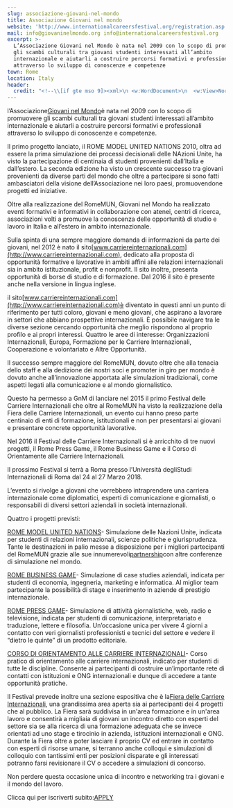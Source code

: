 ```yaml
---
slug: associazione-giovani-nel-mondo
title: Associazione Giovani nel mondo
website: 'http://www.internationalcareersfestival.org/registration.asp'
mail: info@giovaninelmondo.org info@internationalcareersfestival.org
excerpt: >-
  L’Associazione Giovani nel Mondo è nata nel 2009 con lo scopo di promuovere
  gli scambi culturali tra giovani studenti interessati all’ambito
  internazionale e aiutarli a costruire percorsi formativi e professionali
  attraverso lo sviluppo di conoscenze e competenze
town: Rome
location: Italy
header:
  credit: "<!--\\[if gte mso 9]><xml>\n <w:WordDocument>\n  <w:View>Normal</w:View>\n  <w:Zoom>0</w:Zoom>\n  <w:TrackMoves/>\n  <w:TrackFormatting/>\n  <w:HyphenationZone>14</w:HyphenationZone>\n  <w:PunctuationKerning/>\n  <w:ValidateAgainstSchemas/>\n  <w:SaveIfXMLInvalid>false</w:SaveIfXMLInvalid>\n  <w:IgnoreMixedContent>false</w:IgnoreMixedContent>\n  <w:AlwaysShowPlaceholderText>false</w:AlwaysShowPlaceholderText>\n  <w:DoNotPromoteQF/>\n  <w:LidThemeOther>IT</w:LidThemeOther>\n  <w:LidThemeAsian>X-NONE</w:LidThemeAsian>\n  <w:LidThemeComplexScript>X-NONE</w:LidThemeComplexScript>\n  <w:Compatibility>\n   <w:BreakWrappedTables/>\n   <w:SnapToGridInCell/>\n   <w:WrapTextWithPunct/>\n   <w:UseAsianBreakRules/>\n   <w:DontGrowAutofit/>\n   <w:SplitPgBreakAndParaMark/>\n   <w:DontVertAlignCellWithSp/>\n   <w:DontBreakConstrainedForcedTables/>\n   <w:DontVertAlignInTxbx/>\n   <w:Word11KerningPairs/>\n   <w:CachedColBalance/>\n  </w:Compatibility>\n  <w:DoNotOptimizeForBrowser/>\n  <m:mathPr>\n   <m:mathFont m:val=\"Cambria Math\"/>\n   <m:brkBin m:val=\"before\"/>\n   <m:brkBinSub m:val=\"&#45;-\"/>\n   <m:smallFrac m:val=\"off\"/>\n   <m:dispDef/>\n   <m:lMargin m:val=\"0\"/>\n   <m:rMargin m:val=\"0\"/>\n   <m:defJc m:val=\"centerGroup\"/>\n   <m:wrapIndent m:val=\"1440\"/>\n   <m:intLim m:val=\"subSup\"/>\n   <m:naryLim m:val=\"undOvr\"/>\n  </m:mathPr></w:WordDocument>\n</xml><!\\[endif]-->\n\n<!--\\[if gte mso 9]><xml>\n <w:LatentStyles DefLockedState=\"false\" DefUnhideWhenUsed=\"true\"\n  DefSemiHidden=\"true\" DefQFormat=\"false\" DefPriority=\"99\"\n  LatentStyleCount=\"267\">\n  <w:LsdException Locked=\"false\" Priority=\"0\" SemiHidden=\"false\"\n   UnhideWhenUsed=\"false\" QFormat=\"true\" Name=\"Normal\"/>\n  <w:LsdException Locked=\"false\" Priority=\"9\" SemiHidden=\"false\"\n   UnhideWhenUsed=\"false\" QFormat=\"true\" Name=\"heading 1\"/>\n  <w:LsdException Locked=\"false\" Priority=\"9\" QFormat=\"true\" Name=\"heading 2\"/>\n  <w:LsdException Locked=\"false\" Priority=\"9\" QFormat=\"true\" Name=\"heading 3\"/>\n  <w:LsdException Locked=\"false\" Priority=\"9\" QFormat=\"true\" Name=\"heading 4\"/>\n  <w:LsdException Locked=\"false\" Priority=\"9\" QFormat=\"true\" Name=\"heading 5\"/>\n  <w:LsdException Locked=\"false\" Priority=\"9\" QFormat=\"true\" Name=\"heading 6\"/>\n  <w:LsdException Locked=\"false\" Priority=\"9\" QFormat=\"true\" Name=\"heading 7\"/>\n  <w:LsdException Locked=\"false\" Priority=\"9\" QFormat=\"true\" Name=\"heading 8\"/>\n  <w:LsdException Locked=\"false\" Priority=\"9\" QFormat=\"true\" Name=\"heading 9\"/>\n  <w:LsdException Locked=\"false\" Priority=\"39\" Name=\"toc 1\"/>\n  <w:LsdException Locked=\"false\" Priority=\"39\" Name=\"toc 2\"/>\n  <w:LsdException Locked=\"false\" Priority=\"39\" Name=\"toc 3\"/>\n  <w:LsdException Locked=\"false\" Priority=\"39\" Name=\"toc 4\"/>\n  <w:LsdException Locked=\"false\" Priority=\"39\" Name=\"toc 5\"/>\n  <w:LsdException Locked=\"false\" Priority=\"39\" Name=\"toc 6\"/>\n  <w:LsdException Locked=\"false\" Priority=\"39\" Name=\"toc 7\"/>\n  <w:LsdException Locked=\"false\" Priority=\"39\" Name=\"toc 8\"/>\n  <w:LsdException Locked=\"false\" Priority=\"39\" Name=\"toc 9\"/>\n  <w:LsdException Locked=\"false\" Priority=\"35\" QFormat=\"true\" Name=\"caption\"/>\n  <w:LsdException Locked=\"false\" Priority=\"10\" SemiHidden=\"false\"\n   UnhideWhenUsed=\"false\" QFormat=\"true\" Name=\"Title\"/>\n  <w:LsdException Locked=\"false\" Priority=\"1\" Name=\"Default Paragraph Font\"/>\n  <w:LsdException Locked=\"false\" Priority=\"11\" SemiHidden=\"false\"\n   UnhideWhenUsed=\"false\" QFormat=\"true\" Name=\"Subtitle\"/>\n  <w:LsdException Locked=\"false\" Priority=\"22\" SemiHidden=\"false\"\n   UnhideWhenUsed=\"false\" QFormat=\"true\" Name=\"Strong\"/>\n  <w:LsdException Locked=\"false\" Priority=\"20\" SemiHidden=\"false\"\n   UnhideWhenUsed=\"false\" QFormat=\"true\" Name=\"Emphasis\"/>\n  <w:LsdException Locked=\"false\" Priority=\"59\" SemiHidden=\"false\"\n   UnhideWhenUsed=\"false\" Name=\"Table Grid\"/>\n  <w:LsdException Locked=\"false\" UnhideWhenUsed=\"false\" Name=\"Placeholder Text\"/>\n  <w:LsdException Locked=\"false\" Priority=\"1\" SemiHidden=\"false\"\n   UnhideWhenUsed=\"false\" QFormat=\"true\" Name=\"No Spacing\"/>\n  <w:LsdException Locked=\"false\" Priority=\"60\" SemiHidden=\"false\"\n   UnhideWhenUsed=\"false\" Name=\"Light Shading\"/>\n  <w:LsdException Locked=\"false\" Priority=\"61\" SemiHidden=\"false\"\n   UnhideWhenUsed=\"false\" Name=\"Light List\"/>\n  <w:LsdException Locked=\"false\" Priority=\"62\" SemiHidden=\"false\"\n   UnhideWhenUsed=\"false\" Name=\"Light Grid\"/>\n  <w:LsdException Locked=\"false\" Priority=\"63\" SemiHidden=\"false\"\n   UnhideWhenUsed=\"false\" Name=\"Medium Shading 1\"/>\n  <w:LsdException Locked=\"false\" Priority=\"64\" SemiHidden=\"false\"\n   UnhideWhenUsed=\"false\" Name=\"Medium Shading 2\"/>\n  <w:LsdException Locked=\"false\" Priority=\"65\" SemiHidden=\"false\"\n   UnhideWhenUsed=\"false\" Name=\"Medium List 1\"/>\n  <w:LsdException Locked=\"false\" Priority=\"66\" SemiHidden=\"false\"\n   UnhideWhenUsed=\"false\" Name=\"Medium List 2\"/>\n  <w:LsdException Locked=\"false\" Priority=\"67\" SemiHidden=\"false\"\n   UnhideWhenUsed=\"false\" Name=\"Medium Grid 1\"/>\n  <w:LsdException Locked=\"false\" Priority=\"68\" SemiHidden=\"false\"\n   UnhideWhenUsed=\"false\" Name=\"Medium Grid 2\"/>\n  <w:LsdException Locked=\"false\" Priority=\"69\" SemiHidden=\"false\"\n   UnhideWhenUsed=\"false\" Name=\"Medium Grid 3\"/>\n  <w:LsdException Locked=\"false\" Priority=\"70\" SemiHidden=\"false\"\n   UnhideWhenUsed=\"false\" Name=\"Dark List\"/>\n  <w:LsdException Locked=\"false\" Priority=\"71\" SemiHidden=\"false\"\n   UnhideWhenUsed=\"false\" Name=\"Colorful Shading\"/>\n  <w:LsdException Locked=\"false\" Priority=\"72\" SemiHidden=\"false\"\n   UnhideWhenUsed=\"false\" Name=\"Colorful List\"/>\n  <w:LsdException Locked=\"false\" Priority=\"73\" SemiHidden=\"false\"\n   UnhideWhenUsed=\"false\" Name=\"Colorful Grid\"/>\n  <w:LsdException Locked=\"false\" Priority=\"60\" SemiHidden=\"false\"\n   UnhideWhenUsed=\"false\" Name=\"Light Shading Accent 1\"/>\n  <w:LsdException Locked=\"false\" Priority=\"61\" SemiHidden=\"false\"\n   UnhideWhenUsed=\"false\" Name=\"Light List Accent 1\"/>\n  <w:LsdException Locked=\"false\" Priority=\"62\" SemiHidden=\"false\"\n   UnhideWhenUsed=\"false\" Name=\"Light Grid Accent 1\"/>\n  <w:LsdException Locked=\"false\" Priority=\"63\" SemiHidden=\"false\"\n   UnhideWhenUsed=\"false\" Name=\"Medium Shading 1 Accent 1\"/>\n  <w:LsdException Locked=\"false\" Priority=\"64\" SemiHidden=\"false\"\n   UnhideWhenUsed=\"false\" Name=\"Medium Shading 2 Accent 1\"/>\n  <w:LsdException Locked=\"false\" Priority=\"65\" SemiHidden=\"false\"\n   UnhideWhenUsed=\"false\" Name=\"Medium List 1 Accent 1\"/>\n  <w:LsdException Locked=\"false\" UnhideWhenUsed=\"false\" Name=\"Revision\"/>\n  <w:LsdException Locked=\"false\" Priority=\"34\" SemiHidden=\"false\"\n   UnhideWhenUsed=\"false\" QFormat=\"true\" Name=\"List Paragraph\"/>\n  <w:LsdException Locked=\"false\" Priority=\"29\" SemiHidden=\"false\"\n   UnhideWhenUsed=\"false\" QFormat=\"true\" Name=\"Quote\"/>\n  <w:LsdException Locked=\"false\" Priority=\"30\" SemiHidden=\"false\"\n   UnhideWhenUsed=\"false\" QFormat=\"true\" Name=\"Intense Quote\"/>\n  <w:LsdException Locked=\"false\" Priority=\"66\" SemiHidden=\"false\"\n   UnhideWhenUsed=\"false\" Name=\"Medium List 2 Accent 1\"/>\n  <w:LsdException Locked=\"false\" Priority=\"67\" SemiHidden=\"false\"\n   UnhideWhenUsed=\"false\" Name=\"Medium Grid 1 Accent 1\"/>\n  <w:LsdException Locked=\"false\" Priority=\"68\" SemiHidden=\"false\"\n   UnhideWhenUsed=\"false\" Name=\"Medium Grid 2 Accent 1\"/>\n  <w:LsdException Locked=\"false\" Priority=\"69\" SemiHidden=\"false\"\n   UnhideWhenUsed=\"false\" Name=\"Medium Grid 3 Accent 1\"/>\n  <w:LsdException Locked=\"false\" Priority=\"70\" SemiHidden=\"false\"\n   UnhideWhenUsed=\"false\" Name=\"Dark List Accent 1\"/>\n  <w:LsdException Locked=\"false\" Priority=\"71\" SemiHidden=\"false\"\n   UnhideWhenUsed=\"false\" Name=\"Colorful Shading Accent 1\"/>\n  <w:LsdException Locked=\"false\" Priority=\"72\" SemiHidden=\"false\"\n   UnhideWhenUsed=\"false\" Name=\"Colorful List Accent 1\"/>\n  <w:LsdException Locked=\"false\" Priority=\"73\" SemiHidden=\"false\"\n   UnhideWhenUsed=\"false\" Name=\"Colorful Grid Accent 1\"/>\n  <w:LsdException Locked=\"false\" Priority=\"60\" SemiHidden=\"false\"\n   UnhideWhenUsed=\"false\" Name=\"Light Shading Accent 2\"/>\n  <w:LsdException Locked=\"false\" Priority=\"61\" SemiHidden=\"false\"\n   UnhideWhenUsed=\"false\" Name=\"Light List Accent 2\"/>\n  <w:LsdException Locked=\"false\" Priority=\"62\" SemiHidden=\"false\"\n   UnhideWhenUsed=\"false\" Name=\"Light Grid Accent 2\"/>\n  <w:LsdException Locked=\"false\" Priority=\"63\" SemiHidden=\"false\"\n   UnhideWhenUsed=\"false\" Name=\"Medium Shading 1 Accent 2\"/>\n  <w:LsdException Locked=\"false\" Priority=\"64\" SemiHidden=\"false\"\n   UnhideWhenUsed=\"false\" Name=\"Medium Shading 2 Accent 2\"/>\n  <w:LsdException Locked=\"false\" Priority=\"65\" SemiHidden=\"false\"\n   UnhideWhenUsed=\"false\" Name=\"Medium List 1 Accent 2\"/>\n  <w:LsdException Locked=\"false\" Priority=\"66\" SemiHidden=\"false\"\n   UnhideWhenUsed=\"false\" Name=\"Medium List 2 Accent 2\"/>\n  <w:LsdException Locked=\"false\" Priority=\"67\" SemiHidden=\"false\"\n   UnhideWhenUsed=\"false\" Name=\"Medium Grid 1 Accent 2\"/>\n  <w:LsdException Locked=\"false\" Priority=\"68\" SemiHidden=\"false\"\n   UnhideWhenUsed=\"false\" Name=\"Medium Grid 2 Accent 2\"/>\n  <w:LsdException Locked=\"false\" Priority=\"69\" SemiHidden=\"false\"\n   UnhideWhenUsed=\"false\" Name=\"Medium Grid 3 Accent 2\"/>\n  <w:LsdException Locked=\"false\" Priority=\"70\" SemiHidden=\"false\"\n   UnhideWhenUsed=\"false\" Name=\"Dark List Accent 2\"/>\n  <w:LsdException Locked=\"false\" Priority=\"71\" SemiHidden=\"false\"\n   UnhideWhenUsed=\"false\" Name=\"Colorful Shading Accent 2\"/>\n  <w:LsdException Locked=\"false\" Priority=\"72\" SemiHidden=\"false\"\n   UnhideWhenUsed=\"false\" Name=\"Colorful List Accent 2\"/>\n  <w:LsdException Locked=\"false\" Priority=\"73\" SemiHidden=\"false\"\n   UnhideWhenUsed=\"false\" Name=\"Colorful Grid Accent 2\"/>\n  <w:LsdException Locked=\"false\" Priority=\"60\" SemiHidden=\"false\"\n   UnhideWhenUsed=\"false\" Name=\"Light Shading Accent 3\"/>\n  <w:LsdException Locked=\"false\" Priority=\"61\" SemiHidden=\"false\"\n   UnhideWhenUsed=\"false\" Name=\"Light List Accent 3\"/>\n  <w:LsdException Locked=\"false\" Priority=\"62\" SemiHidden=\"false\"\n   UnhideWhenUsed=\"false\" Name=\"Light Grid Accent 3\"/>\n  <w:LsdException Locked=\"false\" Priority=\"63\" SemiHidden=\"false\"\n   UnhideWhenUsed=\"false\" Name=\"Medium Shading 1 Accent 3\"/>\n  <w:LsdException Locked=\"false\" Priority=\"64\" SemiHidden=\"false\"\n   UnhideWhenUsed=\"false\" Name=\"Medium Shading 2 Accent 3\"/>\n  <w:LsdException Locked=\"false\" Priority=\"65\" SemiHidden=\"false\"\n   UnhideWhenUsed=\"false\" Name=\"Medium List 1 Accent 3\"/>\n  <w:LsdException Locked=\"false\" Priority=\"66\" SemiHidden=\"false\"\n   UnhideWhenUsed=\"false\" Name=\"Medium List 2 Accent 3\"/>\n  <w:LsdException Locked=\"false\" Priority=\"67\" SemiHidden=\"false\"\n   UnhideWhenUsed=\"false\" Name=\"Medium Grid 1 Accent 3\"/>\n  <w:LsdException Locked=\"false\" Priority=\"68\" SemiHidden=\"false\"\n   UnhideWhenUsed=\"false\" Name=\"Medium Grid 2 Accent 3\"/>\n  <w:LsdException Locked=\"false\" Priority=\"69\" SemiHidden=\"false\"\n   UnhideWhenUsed=\"false\" Name=\"Medium Grid 3 Accent 3\"/>\n  <w:LsdException Locked=\"false\" Priority=\"70\" SemiHidden=\"false\"\n   UnhideWhenUsed=\"false\" Name=\"Dark List Accent 3\"/>\n  <w:LsdException Locked=\"false\" Priority=\"71\" SemiHidden=\"false\"\n   UnhideWhenUsed=\"false\" Name=\"Colorful Shading Accent 3\"/>\n  <w:LsdException Locked=\"false\" Priority=\"72\" SemiHidden=\"false\"\n   UnhideWhenUsed=\"false\" Name=\"Colorful List Accent 3\"/>\n  <w:LsdException Locked=\"false\" Priority=\"73\" SemiHidden=\"false\"\n   UnhideWhenUsed=\"false\" Name=\"Colorful Grid Accent 3\"/>\n  <w:LsdException Locked=\"false\" Priority=\"60\" SemiHidden=\"false\"\n   UnhideWhenUsed=\"false\" Name=\"Light Shading Accent 4\"/>\n  <w:LsdException Locked=\"false\" Priority=\"61\" SemiHidden=\"false\"\n   UnhideWhenUsed=\"false\" Name=\"Light List Accent 4\"/>\n  <w:LsdException Locked=\"false\" Priority=\"62\" SemiHidden=\"false\"\n   UnhideWhenUsed=\"false\" Name=\"Light Grid Accent 4\"/>\n  <w:LsdException Locked=\"false\" Priority=\"63\" SemiHidden=\"false\"\n   UnhideWhenUsed=\"false\" Name=\"Medium Shading 1 Accent 4\"/>\n  <w:LsdException Locked=\"false\" Priority=\"64\" SemiHidden=\"false\"\n   UnhideWhenUsed=\"false\" Name=\"Medium Shading 2 Accent 4\"/>\n  <w:LsdException Locked=\"false\" Priority=\"65\" SemiHidden=\"false\"\n   UnhideWhenUsed=\"false\" Name=\"Medium List 1 Accent 4\"/>\n  <w:LsdException Locked=\"false\" Priority=\"66\" SemiHidden=\"false\"\n   UnhideWhenUsed=\"false\" Name=\"Medium List 2 Accent 4\"/>\n  <w:LsdException Locked=\"false\" Priority=\"67\" SemiHidden=\"false\"\n   UnhideWhenUsed=\"false\" Name=\"Medium Grid 1 Accent 4\"/>\n  <w:LsdException Locked=\"false\" Priority=\"68\" SemiHidden=\"false\"\n   UnhideWhenUsed=\"false\" Name=\"Medium Grid 2 Accent 4\"/>\n  <w:LsdException Locked=\"false\" Priority=\"69\" SemiHidden=\"false\"\n   UnhideWhenUsed=\"false\" Name=\"Medium Grid 3 Accent 4\"/>\n  <w:LsdException Locked=\"false\" Priority=\"70\" SemiHidden=\"false\"\n   UnhideWhenUsed=\"false\" Name=\"Dark List Accent 4\"/>\n  <w:LsdException Locked=\"false\" Priority=\"71\" SemiHidden=\"false\"\n   UnhideWhenUsed=\"false\" Name=\"Colorful Shading Accent 4\"/>\n  <w:LsdException Locked=\"false\" Priority=\"72\" SemiHidden=\"false\"\n   UnhideWhenUsed=\"false\" Name=\"Colorful List Accent 4\"/>\n  <w:LsdException Locked=\"false\" Priority=\"73\" SemiHidden=\"false\"\n   UnhideWhenUsed=\"false\" Name=\"Colorful Grid Accent 4\"/>\n  <w:LsdException Locked=\"false\" Priority=\"60\" SemiHidden=\"false\"\n   UnhideWhenUsed=\"false\" Name=\"Light Shading Accent 5\"/>\n  <w:LsdException Locked=\"false\" Priority=\"61\" SemiHidden=\"false\"\n   UnhideWhenUsed=\"false\" Name=\"Light List Accent 5\"/>\n  <w:LsdException Locked=\"false\" Priority=\"62\" SemiHidden=\"false\"\n   UnhideWhenUsed=\"false\" Name=\"Light Grid Accent 5\"/>\n  <w:LsdException Locked=\"false\" Priority=\"63\" SemiHidden=\"false\"\n   UnhideWhenUsed=\"false\" Name=\"Medium Shading 1 Accent 5\"/>\n  <w:LsdException Locked=\"false\" Priority=\"64\" SemiHidden=\"false\"\n   UnhideWhenUsed=\"false\" Name=\"Medium Shading 2 Accent 5\"/>\n  <w:LsdException Locked=\"false\" Priority=\"65\" SemiHidden=\"false\"\n   UnhideWhenUsed=\"false\" Name=\"Medium List 1 Accent 5\"/>\n  <w:LsdException Locked=\"false\" Priority=\"66\" SemiHidden=\"false\"\n   UnhideWhenUsed=\"false\" Name=\"Medium List 2 Accent 5\"/>\n  <w:LsdException Locked=\"false\" Priority=\"67\" SemiHidden=\"false\"\n   UnhideWhenUsed=\"false\" Name=\"Medium Grid 1 Accent 5\"/>\n  <w:LsdException Locked=\"false\" Priority=\"68\" SemiHidden=\"false\"\n   UnhideWhenUsed=\"false\" Name=\"Medium Grid 2 Accent 5\"/>\n  <w:LsdException Locked=\"false\" Priority=\"69\" SemiHidden=\"false\"\n   UnhideWhenUsed=\"false\" Name=\"Medium Grid 3 Accent 5\"/>\n  <w:LsdException Locked=\"false\" Priority=\"70\" SemiHidden=\"false\"\n   UnhideWhenUsed=\"false\" Name=\"Dark List Accent 5\"/>\n  <w:LsdException Locked=\"false\" Priority=\"71\" SemiHidden=\"false\"\n   UnhideWhenUsed=\"false\" Name=\"Colorful Shading Accent 5\"/>\n  <w:LsdException Locked=\"false\" Priority=\"72\" SemiHidden=\"false\"\n   UnhideWhenUsed=\"false\" Name=\"Colorful List Accent 5\"/>\n  <w:LsdException Locked=\"false\" Priority=\"73\" SemiHidden=\"false\"\n   UnhideWhenUsed=\"false\" Name=\"Colorful Grid Accent 5\"/>\n  <w:LsdException Locked=\"false\" Priority=\"60\" SemiHidden=\"false\"\n   UnhideWhenUsed=\"false\" Name=\"Light Shading Accent 6\"/>\n  <w:LsdException Locked=\"false\" Priority=\"61\" SemiHidden=\"false\"\n   UnhideWhenUsed=\"false\" Name=\"Light List Accent 6\"/>\n  <w:LsdException Locked=\"false\" Priority=\"62\" SemiHidden=\"false\"\n   UnhideWhenUsed=\"false\" Name=\"Light Grid Accent 6\"/>\n  <w:LsdException Locked=\"false\" Priority=\"63\" SemiHidden=\"false\"\n   UnhideWhenUsed=\"false\" Name=\"Medium Shading 1 Accent 6\"/>\n  <w:LsdException Locked=\"false\" Priority=\"64\" SemiHidden=\"false\"\n   UnhideWhenUsed=\"false\" Name=\"Medium Shading 2 Accent 6\"/>\n  <w:LsdException Locked=\"false\" Priority=\"65\" SemiHidden=\"false\"\n   UnhideWhenUsed=\"false\" Name=\"Medium List 1 Accent 6\"/>\n  <w:LsdException Locked=\"false\" Priority=\"66\" SemiHidden=\"false\"\n   UnhideWhenUsed=\"false\" Name=\"Medium List 2 Accent 6\"/>\n  <w:LsdException Locked=\"false\" Priority=\"67\" SemiHidden=\"false\"\n   UnhideWhenUsed=\"false\" Name=\"Medium Grid 1 Accent 6\"/>\n  <w:LsdException Locked=\"false\" Priority=\"68\" SemiHidden=\"false\"\n   UnhideWhenUsed=\"false\" Name=\"Medium Grid 2 Accent 6\"/>\n  <w:LsdException Locked=\"false\" Priority=\"69\" SemiHidden=\"false\"\n   UnhideWhenUsed=\"false\" Name=\"Medium Grid 3 Accent 6\"/>\n  <w:LsdException Locked=\"false\" Priority=\"70\" SemiHidden=\"false\"\n   UnhideWhenUsed=\"false\" Name=\"Dark List Accent 6\"/>\n  <w:LsdException Locked=\"false\" Priority=\"71\" SemiHidden=\"false\"\n   UnhideWhenUsed=\"false\" Name=\"Colorful Shading Accent 6\"/>\n  <w:LsdException Locked=\"false\" Priority=\"72\" SemiHidden=\"false\"\n   UnhideWhenUsed=\"false\" Name=\"Colorful List Accent 6\"/>\n  <w:LsdException Locked=\"false\" Priority=\"73\" SemiHidden=\"false\"\n   UnhideWhenUsed=\"false\" Name=\"Colorful Grid Accent 6\"/>\n  <w:LsdException Locked=\"false\" Priority=\"19\" SemiHidden=\"false\"\n   UnhideWhenUsed=\"false\" QFormat=\"true\" Name=\"Subtle Emphasis\"/>\n  <w:LsdException Locked=\"false\" Priority=\"21\" SemiHidden=\"false\"\n   UnhideWhenUsed=\"false\" QFormat=\"true\" Name=\"Intense Emphasis\"/>\n  <w:LsdException Locked=\"false\" Priority=\"31\" SemiHidden=\"false\"\n   UnhideWhenUsed=\"false\" QFormat=\"true\" Name=\"Subtle Reference\"/>\n  <w:LsdException Locked=\"false\" Priority=\"32\" SemiHidden=\"false\"\n   UnhideWhenUsed=\"false\" QFormat=\"true\" Name=\"Intense Reference\"/>\n  <w:LsdException Locked=\"false\" Priority=\"33\" SemiHidden=\"false\"\n   UnhideWhenUsed=\"false\" QFormat=\"true\" Name=\"Book Title\"/>\n  <w:LsdException Locked=\"false\" Priority=\"37\" Name=\"Bibliography\"/>\n  <w:LsdException Locked=\"false\" Priority=\"39\" QFormat=\"true\" Name=\"TOC Heading\"/>\n </w:LatentStyles>\n</xml><!\\[endif]-->\n\n<!--\\[if gte mso 10]>\n<style>\n /* Style Definitions */\n table.MsoNormalTable\n\t{mso-style-name:\"Tabella normale\";\n\tmso-tstyle-rowband-size:0;\n\tmso-tstyle-colband-size:0;\n\tmso-style-noshow:yes;\n\tmso-style-priority:99;\n\tmso-style-qformat:yes;\n\tmso-style-parent:\"\";\n\tmso-padding-alt:0cm 5.4pt 0cm 5.4pt;\n\tmso-para-margin:0cm;\n\tmso-para-margin-bottom:.0001pt;\n\tline-height:115%;\n\tmso-pagination:widow-orphan;\n\tfont-size:11.0pt;\n\tfont-family:\"Calibri\",\"sans-serif\";\n\tmso-ascii-font-family:Calibri;\n\tmso-ascii-theme-font:minor-latin;\n\tmso-fareast-font-family:\"Times New Roman\";\n\tmso-fareast-theme-font:minor-fareast;\n\tmso-hansi-font-family:Calibri;\n\tmso-hansi-theme-font:minor-latin;\n\tmso-bidi-font-family:\"Times New Roman\";\n\tmso-bidi-theme-font:minor-bidi;}\n</style>\n<!\\[endif]-->\n\n<!--StartFragment-->\n\nl’Associazione[Giovani nel Mondo](http://www.giovaninelmondo.org/it/)è nata nel 2009 con lo scopo di promuovere gli scambi culturali tra giovani studenti interessati all’ambito internazionale e aiutarli a costruire percorsi formativi e professionali attraverso lo sviluppo di conoscenze e competenze.\n\nIl primo progetto lanciato, il ROME MODEL UNITED NATIONS 2010, oltra ad essere la prima simulazione dei processi decisionali delle NAzioni Unite, ha visto la partecipazione di centinaia di studenti provenienti dall’Italia e dall’estero. La seconda edizione ha visto un crescente successo tra giovani provenienti da diverse parti del mondo che oltre a partecipare si sono fatti ambasciatori della visione dell’Associazione nei loro paesi, promuovendone progetti ed iniziative.\n\nOltre alla realizzazione del RomeMUN, Giovani nel Mondo ha realizzato eventi formativi e informativi in collaborazione con atenei, centri di ricerca, associazioni volti a promuove la conoscenza delle opportunità di studio e lavoro in Italia e all’estero in ambito internazionale.\n\nSulla spinta di una sempre maggiore domanda di informazioni da parte dei giovani, nel 2012 è nato il sito[www.carriereinternazionali.com](http://www.carriereinternazionali.com), dedicato alla proposta di opportunità formative e lavorative in ambiti affini alle relazioni internazionali sia in ambito istituzionale, profit e nonprofit. Il sito inoltre, presenta opportunità di borse di studio e di formazione. Dal 2016 il sito è presente anche nella versione in lingua inglese.\n\nil sito[www.carriereinternazionali.com](http://www.carriereinternazionali.com)è diventato in questi anni un punto di riferimento per tutti coloro, giovani e meno giovani, che aspirano a lavorare in settori che abbiano prospettive internazionali. È possibile navigare tra le diverse sezione cercando opportunità che meglio rispondono al proprio profilo e ai propri interessi. Quattro le aree di interesse: Organizzazioni Internazionali, Europa, Formazione per le Carriere Internazionali, Cooperazione e volontariato e Altre Opportunità.\n\n\n\nIl successo sempre maggiore del RomeMUN, dovuto oltre che alla tenacia dello staff e alla dedizione dei nostri soci e promoter in giro per mondo è dovuto anche all’innovazione apportata alle simulazioni tradizionali, come aspetti legati alla comunicazione e al mondo giornalistico.\n\nQuesto ha permesso a GnM di lanciare nel 2015 il primo Festival delle Carriere Internazionali che oltre al RomeMUN ha visto la realizzazione della Fiera delle Carriere Internazionali, un evento cui hanno preso parte centinaio di enti di formazione, istituzionali e non per presentarsi ai giovani e presentare concrete opportunità lavorative.\n\nNel 2016 il Festival delle Carriere Internazionali si è arricchito di tre nuovi progetti, il Rome Press Game, il Rome Business Game e il Corso di Orientamente alle Carriere Internazionali.\n\nIl prossimo Festival si terrà a Roma presso l’Università degliStudi Internazionali di Roma dal 24 al 27 Marzo 2018.\n\nL’evento si rivolge a giovani che vorrebbero intraprendere una carriera internazionale come diplomatici, esperti di comunicazione e giornalisti, o responsabili di diversi settori aziendali in società internazionali.\n\nQuattro i progetti previsti:\n\n[ROME MODEL UNITED NATIONS](http://www.internationalcareersfestival.org/static/6/romemun/presentation)- Simulazione delle Nazioni Unite, indicata per studenti di relazioni internazionali, scienze politiche e giurisprudenza. Tante le destinazioni in palio messe a disposizione per i migliori partecipanti del RomeMUN grazie alle sue innumerevoli[partnership](http://www.internationalcareersfestival.org/partner/1/about-us/partners/59)con altre conferenze di simulazione nel mondo.\n\n\n\n[ROME BUSINESS GAME](http://www.internationalcareersfestival.org/static/5/rome-business-game/presentation)- Simulazione di case studies aziendali, indicata per studenti di economia, ingegneria, marketing e informatica. Al miglior team partecipante la possibilità di stage e inserimento in aziende di prestigio internazionale.\n\n\n\n[ROME PRESS GAME](http://www.internationalcareersfestival.org/static/4/rome-press-game/presentation)- Simulazione di attività giornalistiche, web, radio e televisione, indicata per studenti di comunicazione, interpretariato e traduzione, lettere e filosofia. Un’occasione unica per vivere 4 giorni a contatto con veri giornalisti professionisti e tecnici del settore e vedere il “dietro le quinte” di un prodotto editoriale.\n\n\n\n[CORSO DI ORIENTAMENTO ALLE CARRIERE INTERNAZIONALI](http://www.internationalcareersfestival.org/static/7/corso-di-orientamento/presentation)- Corso pratico di orientamento alle carriere internazionali, indicato per studenti di tutte le discipline. Consente ai partecipanti di costruire un’importante rete di contatti con istituzioni e ONG internazionali e dunque di accedere a tante opportunità pratiche.\n\n\n\n\n\nIl Festival prevede inoltre una sezione espositiva che è la[Fiera delle Carriere Internazionali](http://www.internationalcareersfestival.org/static/8/fiera/presentation), una grandissima area aperta sia ai partecipanti dei 4 progetti che al pubblico. La Fiera sarà suddivisa in un'area formazione e in un'area lavoro e consentirà a migliaia di giovani un incontro diretto con esperti del settore sia se alla ricerca di una formazione adeguata che se invece orientati ad uno stage e tirocinio in azienda, istituzioni internazionali e ONG. Durante la Fiera oltre a poter lasciare il proprio CV ed entrare in contatto con esperti di risorse umane, si terranno anche colloqui e simulazioni di colloquio con tantissimi enti per posizioni disparate e gli interessati potranno farsi revisionare il CV o accedere a simulazioni di concorso.\n\nNon perdere questa occasione unica di incontro e networking tra i giovani e il mondo del lavoro.\n\nClicca qui per iscriverti subito:[APPLY](http://www.internationalcareersfestival.org/registration.asp)\n\n<!--EndFragment-->\n\nn0 \\lsdunhideu��V�*�<"
---
```

<!--\[if gte mso 9]><xml>
 <w:WordDocument>
  <w:View>Normal</w:View>
  <w:Zoom>0</w:Zoom>
  <w:TrackMoves/>
  <w:TrackFormatting/>
  <w:HyphenationZone>14</w:HyphenationZone>
  <w:PunctuationKerning/>
  <w:ValidateAgainstSchemas/>
  <w:SaveIfXMLInvalid>false</w:SaveIfXMLInvalid>
  <w:IgnoreMixedContent>false</w:IgnoreMixedContent>
  <w:AlwaysShowPlaceholderText>false</w:AlwaysShowPlaceholderText>
  <w:DoNotPromoteQF/>
  <w:LidThemeOther>IT</w:LidThemeOther>
  <w:LidThemeAsian>X-NONE</w:LidThemeAsian>
  <w:LidThemeComplexScript>X-NONE</w:LidThemeComplexScript>
  <w:Compatibility>
   <w:BreakWrappedTables/>
   <w:SnapToGridInCell/>
   <w:WrapTextWithPunct/>
   <w:UseAsianBreakRules/>
   <w:DontGrowAutofit/>
   <w:SplitPgBreakAndParaMark/>
   <w:DontVertAlignCellWithSp/>
   <w:DontBreakConstrainedForcedTables/>
   <w:DontVertAlignInTxbx/>
   <w:Word11KerningPairs/>
   <w:CachedColBalance/>
  </w:Compatibility>
  <w:DoNotOptimizeForBrowser/>
  <m:mathPr>
   <m:mathFont m:val="Cambria Math"/>
   <m:brkBin m:val="before"/>
   <m:brkBinSub m:val="&#45;-"/>
   <m:smallFrac m:val="off"/>
   <m:dispDef/>
   <m:lMargin m:val="0"/>
   <m:rMargin m:val="0"/>
   <m:defJc m:val="centerGroup"/>
   <m:wrapIndent m:val="1440"/>
   <m:intLim m:val="subSup"/>
   <m:naryLim m:val="undOvr"/>
  </m:mathPr></w:WordDocument>
</xml><!\[endif]-->

<!--\[if gte mso 9]><xml>
 <w:LatentStyles DefLockedState="false" DefUnhideWhenUsed="true"
  DefSemiHidden="true" DefQFormat="false" DefPriority="99"
  LatentStyleCount="267">
  <w:LsdException Locked="false" Priority="0" SemiHidden="false"
   UnhideWhenUsed="false" QFormat="true" Name="Normal"/>
  <w:LsdException Locked="false" Priority="9" SemiHidden="false"
   UnhideWhenUsed="false" QFormat="true" Name="heading 1"/>
  <w:LsdException Locked="false" Priority="9" QFormat="true" Name="heading 2"/>
  <w:LsdException Locked="false" Priority="9" QFormat="true" Name="heading 3"/>
  <w:LsdException Locked="false" Priority="9" QFormat="true" Name="heading 4"/>
  <w:LsdException Locked="false" Priority="9" QFormat="true" Name="heading 5"/>
  <w:LsdException Locked="false" Priority="9" QFormat="true" Name="heading 6"/>
  <w:LsdException Locked="false" Priority="9" QFormat="true" Name="heading 7"/>
  <w:LsdException Locked="false" Priority="9" QFormat="true" Name="heading 8"/>
  <w:LsdException Locked="false" Priority="9" QFormat="true" Name="heading 9"/>
  <w:LsdException Locked="false" Priority="39" Name="toc 1"/>
  <w:LsdException Locked="false" Priority="39" Name="toc 2"/>
  <w:LsdException Locked="false" Priority="39" Name="toc 3"/>
  <w:LsdException Locked="false" Priority="39" Name="toc 4"/>
  <w:LsdException Locked="false" Priority="39" Name="toc 5"/>
  <w:LsdException Locked="false" Priority="39" Name="toc 6"/>
  <w:LsdException Locked="false" Priority="39" Name="toc 7"/>
  <w:LsdException Locked="false" Priority="39" Name="toc 8"/>
  <w:LsdException Locked="false" Priority="39" Name="toc 9"/>
  <w:LsdException Locked="false" Priority="35" QFormat="true" Name="caption"/>
  <w:LsdException Locked="false" Priority="10" SemiHidden="false"
   UnhideWhenUsed="false" QFormat="true" Name="Title"/>
  <w:LsdException Locked="false" Priority="1" Name="Default Paragraph Font"/>
  <w:LsdException Locked="false" Priority="11" SemiHidden="false"
   UnhideWhenUsed="false" QFormat="true" Name="Subtitle"/>
  <w:LsdException Locked="false" Priority="22" SemiHidden="false"
   UnhideWhenUsed="false" QFormat="true" Name="Strong"/>
  <w:LsdException Locked="false" Priority="20" SemiHidden="false"
   UnhideWhenUsed="false" QFormat="true" Name="Emphasis"/>
  <w:LsdException Locked="false" Priority="59" SemiHidden="false"
   UnhideWhenUsed="false" Name="Table Grid"/>
  <w:LsdException Locked="false" UnhideWhenUsed="false" Name="Placeholder Text"/>
  <w:LsdException Locked="false" Priority="1" SemiHidden="false"
   UnhideWhenUsed="false" QFormat="true" Name="No Spacing"/>
  <w:LsdException Locked="false" Priority="60" SemiHidden="false"
   UnhideWhenUsed="false" Name="Light Shading"/>
  <w:LsdException Locked="false" Priority="61" SemiHidden="false"
   UnhideWhenUsed="false" Name="Light List"/>
  <w:LsdException Locked="false" Priority="62" SemiHidden="false"
   UnhideWhenUsed="false" Name="Light Grid"/>
  <w:LsdException Locked="false" Priority="63" SemiHidden="false"
   UnhideWhenUsed="false" Name="Medium Shading 1"/>
  <w:LsdException Locked="false" Priority="64" SemiHidden="false"
   UnhideWhenUsed="false" Name="Medium Shading 2"/>
  <w:LsdException Locked="false" Priority="65" SemiHidden="false"
   UnhideWhenUsed="false" Name="Medium List 1"/>
  <w:LsdException Locked="false" Priority="66" SemiHidden="false"
   UnhideWhenUsed="false" Name="Medium List 2"/>
  <w:LsdException Locked="false" Priority="67" SemiHidden="false"
   UnhideWhenUsed="false" Name="Medium Grid 1"/>
  <w:LsdException Locked="false" Priority="68" SemiHidden="false"
   UnhideWhenUsed="false" Name="Medium Grid 2"/>
  <w:LsdException Locked="false" Priority="69" SemiHidden="false"
   UnhideWhenUsed="false" Name="Medium Grid 3"/>
  <w:LsdException Locked="false" Priority="70" SemiHidden="false"
   UnhideWhenUsed="false" Name="Dark List"/>
  <w:LsdException Locked="false" Priority="71" SemiHidden="false"
   UnhideWhenUsed="false" Name="Colorful Shading"/>
  <w:LsdException Locked="false" Priority="72" SemiHidden="false"
   UnhideWhenUsed="false" Name="Colorful List"/>
  <w:LsdException Locked="false" Priority="73" SemiHidden="false"
   UnhideWhenUsed="false" Name="Colorful Grid"/>
  <w:LsdException Locked="false" Priority="60" SemiHidden="false"
   UnhideWhenUsed="false" Name="Light Shading Accent 1"/>
  <w:LsdException Locked="false" Priority="61" SemiHidden="false"
   UnhideWhenUsed="false" Name="Light List Accent 1"/>
  <w:LsdException Locked="false" Priority="62" SemiHidden="false"
   UnhideWhenUsed="false" Name="Light Grid Accent 1"/>
  <w:LsdException Locked="false" Priority="63" SemiHidden="false"
   UnhideWhenUsed="false" Name="Medium Shading 1 Accent 1"/>
  <w:LsdException Locked="false" Priority="64" SemiHidden="false"
   UnhideWhenUsed="false" Name="Medium Shading 2 Accent 1"/>
  <w:LsdException Locked="false" Priority="65" SemiHidden="false"
   UnhideWhenUsed="false" Name="Medium List 1 Accent 1"/>
  <w:LsdException Locked="false" UnhideWhenUsed="false" Name="Revision"/>
  <w:LsdException Locked="false" Priority="34" SemiHidden="false"
   UnhideWhenUsed="false" QFormat="true" Name="List Paragraph"/>
  <w:LsdException Locked="false" Priority="29" SemiHidden="false"
   UnhideWhenUsed="false" QFormat="true" Name="Quote"/>
  <w:LsdException Locked="false" Priority="30" SemiHidden="false"
   UnhideWhenUsed="false" QFormat="true" Name="Intense Quote"/>
  <w:LsdException Locked="false" Priority="66" SemiHidden="false"
   UnhideWhenUsed="false" Name="Medium List 2 Accent 1"/>
  <w:LsdException Locked="false" Priority="67" SemiHidden="false"
   UnhideWhenUsed="false" Name="Medium Grid 1 Accent 1"/>
  <w:LsdException Locked="false" Priority="68" SemiHidden="false"
   UnhideWhenUsed="false" Name="Medium Grid 2 Accent 1"/>
  <w:LsdException Locked="false" Priority="69" SemiHidden="false"
   UnhideWhenUsed="false" Name="Medium Grid 3 Accent 1"/>
  <w:LsdException Locked="false" Priority="70" SemiHidden="false"
   UnhideWhenUsed="false" Name="Dark List Accent 1"/>
  <w:LsdException Locked="false" Priority="71" SemiHidden="false"
   UnhideWhenUsed="false" Name="Colorful Shading Accent 1"/>
  <w:LsdException Locked="false" Priority="72" SemiHidden="false"
   UnhideWhenUsed="false" Name="Colorful List Accent 1"/>
  <w:LsdException Locked="false" Priority="73" SemiHidden="false"
   UnhideWhenUsed="false" Name="Colorful Grid Accent 1"/>
  <w:LsdException Locked="false" Priority="60" SemiHidden="false"
   UnhideWhenUsed="false" Name="Light Shading Accent 2"/>
  <w:LsdException Locked="false" Priority="61" SemiHidden="false"
   UnhideWhenUsed="false" Name="Light List Accent 2"/>
  <w:LsdException Locked="false" Priority="62" SemiHidden="false"
   UnhideWhenUsed="false" Name="Light Grid Accent 2"/>
  <w:LsdException Locked="false" Priority="63" SemiHidden="false"
   UnhideWhenUsed="false" Name="Medium Shading 1 Accent 2"/>
  <w:LsdException Locked="false" Priority="64" SemiHidden="false"
   UnhideWhenUsed="false" Name="Medium Shading 2 Accent 2"/>
  <w:LsdException Locked="false" Priority="65" SemiHidden="false"
   UnhideWhenUsed="false" Name="Medium List 1 Accent 2"/>
  <w:LsdException Locked="false" Priority="66" SemiHidden="false"
   UnhideWhenUsed="false" Name="Medium List 2 Accent 2"/>
  <w:LsdException Locked="false" Priority="67" SemiHidden="false"
   UnhideWhenUsed="false" Name="Medium Grid 1 Accent 2"/>
  <w:LsdException Locked="false" Priority="68" SemiHidden="false"
   UnhideWhenUsed="false" Name="Medium Grid 2 Accent 2"/>
  <w:LsdException Locked="false" Priority="69" SemiHidden="false"
   UnhideWhenUsed="false" Name="Medium Grid 3 Accent 2"/>
  <w:LsdException Locked="false" Priority="70" SemiHidden="false"
   UnhideWhenUsed="false" Name="Dark List Accent 2"/>
  <w:LsdException Locked="false" Priority="71" SemiHidden="false"
   UnhideWhenUsed="false" Name="Colorful Shading Accent 2"/>
  <w:LsdException Locked="false" Priority="72" SemiHidden="false"
   UnhideWhenUsed="false" Name="Colorful List Accent 2"/>
  <w:LsdException Locked="false" Priority="73" SemiHidden="false"
   UnhideWhenUsed="false" Name="Colorful Grid Accent 2"/>
  <w:LsdException Locked="false" Priority="60" SemiHidden="false"
   UnhideWhenUsed="false" Name="Light Shading Accent 3"/>
  <w:LsdException Locked="false" Priority="61" SemiHidden="false"
   UnhideWhenUsed="false" Name="Light List Accent 3"/>
  <w:LsdException Locked="false" Priority="62" SemiHidden="false"
   UnhideWhenUsed="false" Name="Light Grid Accent 3"/>
  <w:LsdException Locked="false" Priority="63" SemiHidden="false"
   UnhideWhenUsed="false" Name="Medium Shading 1 Accent 3"/>
  <w:LsdException Locked="false" Priority="64" SemiHidden="false"
   UnhideWhenUsed="false" Name="Medium Shading 2 Accent 3"/>
  <w:LsdException Locked="false" Priority="65" SemiHidden="false"
   UnhideWhenUsed="false" Name="Medium List 1 Accent 3"/>
  <w:LsdException Locked="false" Priority="66" SemiHidden="false"
   UnhideWhenUsed="false" Name="Medium List 2 Accent 3"/>
  <w:LsdException Locked="false" Priority="67" SemiHidden="false"
   UnhideWhenUsed="false" Name="Medium Grid 1 Accent 3"/>
  <w:LsdException Locked="false" Priority="68" SemiHidden="false"
   UnhideWhenUsed="false" Name="Medium Grid 2 Accent 3"/>
  <w:LsdException Locked="false" Priority="69" SemiHidden="false"
   UnhideWhenUsed="false" Name="Medium Grid 3 Accent 3"/>
  <w:LsdException Locked="false" Priority="70" SemiHidden="false"
   UnhideWhenUsed="false" Name="Dark List Accent 3"/>
  <w:LsdException Locked="false" Priority="71" SemiHidden="false"
   UnhideWhenUsed="false" Name="Colorful Shading Accent 3"/>
  <w:LsdException Locked="false" Priority="72" SemiHidden="false"
   UnhideWhenUsed="false" Name="Colorful List Accent 3"/>
  <w:LsdException Locked="false" Priority="73" SemiHidden="false"
   UnhideWhenUsed="false" Name="Colorful Grid Accent 3"/>
  <w:LsdException Locked="false" Priority="60" SemiHidden="false"
   UnhideWhenUsed="false" Name="Light Shading Accent 4"/>
  <w:LsdException Locked="false" Priority="61" SemiHidden="false"
   UnhideWhenUsed="false" Name="Light List Accent 4"/>
  <w:LsdException Locked="false" Priority="62" SemiHidden="false"
   UnhideWhenUsed="false" Name="Light Grid Accent 4"/>
  <w:LsdException Locked="false" Priority="63" SemiHidden="false"
   UnhideWhenUsed="false" Name="Medium Shading 1 Accent 4"/>
  <w:LsdException Locked="false" Priority="64" SemiHidden="false"
   UnhideWhenUsed="false" Name="Medium Shading 2 Accent 4"/>
  <w:LsdException Locked="false" Priority="65" SemiHidden="false"
   UnhideWhenUsed="false" Name="Medium List 1 Accent 4"/>
  <w:LsdException Locked="false" Priority="66" SemiHidden="false"
   UnhideWhenUsed="false" Name="Medium List 2 Accent 4"/>
  <w:LsdException Locked="false" Priority="67" SemiHidden="false"
   UnhideWhenUsed="false" Name="Medium Grid 1 Accent 4"/>
  <w:LsdException Locked="false" Priority="68" SemiHidden="false"
   UnhideWhenUsed="false" Name="Medium Grid 2 Accent 4"/>
  <w:LsdException Locked="false" Priority="69" SemiHidden="false"
   UnhideWhenUsed="false" Name="Medium Grid 3 Accent 4"/>
  <w:LsdException Locked="false" Priority="70" SemiHidden="false"
   UnhideWhenUsed="false" Name="Dark List Accent 4"/>
  <w:LsdException Locked="false" Priority="71" SemiHidden="false"
   UnhideWhenUsed="false" Name="Colorful Shading Accent 4"/>
  <w:LsdException Locked="false" Priority="72" SemiHidden="false"
   UnhideWhenUsed="false" Name="Colorful List Accent 4"/>
  <w:LsdException Locked="false" Priority="73" SemiHidden="false"
   UnhideWhenUsed="false" Name="Colorful Grid Accent 4"/>
  <w:LsdException Locked="false" Priority="60" SemiHidden="false"
   UnhideWhenUsed="false" Name="Light Shading Accent 5"/>
  <w:LsdException Locked="false" Priority="61" SemiHidden="false"
   UnhideWhenUsed="false" Name="Light List Accent 5"/>
  <w:LsdException Locked="false" Priority="62" SemiHidden="false"
   UnhideWhenUsed="false" Name="Light Grid Accent 5"/>
  <w:LsdException Locked="false" Priority="63" SemiHidden="false"
   UnhideWhenUsed="false" Name="Medium Shading 1 Accent 5"/>
  <w:LsdException Locked="false" Priority="64" SemiHidden="false"
   UnhideWhenUsed="false" Name="Medium Shading 2 Accent 5"/>
  <w:LsdException Locked="false" Priority="65" SemiHidden="false"
   UnhideWhenUsed="false" Name="Medium List 1 Accent 5"/>
  <w:LsdException Locked="false" Priority="66" SemiHidden="false"
   UnhideWhenUsed="false" Name="Medium List 2 Accent 5"/>
  <w:LsdException Locked="false" Priority="67" SemiHidden="false"
   UnhideWhenUsed="false" Name="Medium Grid 1 Accent 5"/>
  <w:LsdException Locked="false" Priority="68" SemiHidden="false"
   UnhideWhenUsed="false" Name="Medium Grid 2 Accent 5"/>
  <w:LsdException Locked="false" Priority="69" SemiHidden="false"
   UnhideWhenUsed="false" Name="Medium Grid 3 Accent 5"/>
  <w:LsdException Locked="false" Priority="70" SemiHidden="false"
   UnhideWhenUsed="false" Name="Dark List Accent 5"/>
  <w:LsdException Locked="false" Priority="71" SemiHidden="false"
   UnhideWhenUsed="false" Name="Colorful Shading Accent 5"/>
  <w:LsdException Locked="false" Priority="72" SemiHidden="false"
   UnhideWhenUsed="false" Name="Colorful List Accent 5"/>
  <w:LsdException Locked="false" Priority="73" SemiHidden="false"
   UnhideWhenUsed="false" Name="Colorful Grid Accent 5"/>
  <w:LsdException Locked="false" Priority="60" SemiHidden="false"
   UnhideWhenUsed="false" Name="Light Shading Accent 6"/>
  <w:LsdException Locked="false" Priority="61" SemiHidden="false"
   UnhideWhenUsed="false" Name="Light List Accent 6"/>
  <w:LsdException Locked="false" Priority="62" SemiHidden="false"
   UnhideWhenUsed="false" Name="Light Grid Accent 6"/>
  <w:LsdException Locked="false" Priority="63" SemiHidden="false"
   UnhideWhenUsed="false" Name="Medium Shading 1 Accent 6"/>
  <w:LsdException Locked="false" Priority="64" SemiHidden="false"
   UnhideWhenUsed="false" Name="Medium Shading 2 Accent 6"/>
  <w:LsdException Locked="false" Priority="65" SemiHidden="false"
   UnhideWhenUsed="false" Name="Medium List 1 Accent 6"/>
  <w:LsdException Locked="false" Priority="66" SemiHidden="false"
   UnhideWhenUsed="false" Name="Medium List 2 Accent 6"/>
  <w:LsdException Locked="false" Priority="67" SemiHidden="false"
   UnhideWhenUsed="false" Name="Medium Grid 1 Accent 6"/>
  <w:LsdException Locked="false" Priority="68" SemiHidden="false"
   UnhideWhenUsed="false" Name="Medium Grid 2 Accent 6"/>
  <w:LsdException Locked="false" Priority="69" SemiHidden="false"
   UnhideWhenUsed="false" Name="Medium Grid 3 Accent 6"/>
  <w:LsdException Locked="false" Priority="70" SemiHidden="false"
   UnhideWhenUsed="false" Name="Dark List Accent 6"/>
  <w:LsdException Locked="false" Priority="71" SemiHidden="false"
   UnhideWhenUsed="false" Name="Colorful Shading Accent 6"/>
  <w:LsdException Locked="false" Priority="72" SemiHidden="false"
   UnhideWhenUsed="false" Name="Colorful List Accent 6"/>
  <w:LsdException Locked="false" Priority="73" SemiHidden="false"
   UnhideWhenUsed="false" Name="Colorful Grid Accent 6"/>
  <w:LsdException Locked="false" Priority="19" SemiHidden="false"
   UnhideWhenUsed="false" QFormat="true" Name="Subtle Emphasis"/>
  <w:LsdException Locked="false" Priority="21" SemiHidden="false"
   UnhideWhenUsed="false" QFormat="true" Name="Intense Emphasis"/>
  <w:LsdException Locked="false" Priority="31" SemiHidden="false"
   UnhideWhenUsed="false" QFormat="true" Name="Subtle Reference"/>
  <w:LsdException Locked="false" Priority="32" SemiHidden="false"
   UnhideWhenUsed="false" QFormat="true" Name="Intense Reference"/>
  <w:LsdException Locked="false" Priority="33" SemiHidden="false"
   UnhideWhenUsed="false" QFormat="true" Name="Book Title"/>
  <w:LsdException Locked="false" Priority="37" Name="Bibliography"/>
  <w:LsdException Locked="false" Priority="39" QFormat="true" Name="TOC Heading"/>
 </w:LatentStyles>
</xml><!\[endif]-->

<!--\[if gte mso 10]>
<style>
 /* Style Definitions */
 table.MsoNormalTable
	{mso-style-name:"Tabella normale";
	mso-tstyle-rowband-size:0;
	mso-tstyle-colband-size:0;
	mso-style-noshow:yes;
	mso-style-priority:99;
	mso-style-qformat:yes;
	mso-style-parent:"";
	mso-padding-alt:0cm 5.4pt 0cm 5.4pt;
	mso-para-margin:0cm;
	mso-para-margin-bottom:.0001pt;
	line-height:115%;
	mso-pagination:widow-orphan;
	font-size:11.0pt;
	font-family:"Calibri","sans-serif";
	mso-ascii-font-family:Calibri;
	mso-ascii-theme-font:minor-latin;
	mso-fareast-font-family:"Times New Roman";
	mso-fareast-theme-font:minor-fareast;
	mso-hansi-font-family:Calibri;
	mso-hansi-theme-font:minor-latin;
	mso-bidi-font-family:"Times New Roman";
	mso-bidi-theme-font:minor-bidi;}
</style>
<!\[endif]-->

<!--StartFragment-->

l’Associazione[Giovani nel Mondo](http://www.giovaninelmondo.org/it/)è nata nel 2009 con lo scopo di promuovere gli scambi culturali tra giovani studenti interessati all’ambito internazionale e aiutarli a costruire percorsi formativi e professionali attraverso lo sviluppo di conoscenze e competenze.

Il primo progetto lanciato, il ROME MODEL UNITED NATIONS 2010, oltra ad essere la prima simulazione dei processi decisionali delle NAzioni Unite, ha visto la partecipazione di centinaia di studenti provenienti dall’Italia e dall’estero. La seconda edizione ha visto un crescente successo tra giovani provenienti da diverse parti del mondo che oltre a partecipare si sono fatti ambasciatori della visione dell’Associazione nei loro paesi, promuovendone progetti ed iniziative.

Oltre alla realizzazione del RomeMUN, Giovani nel Mondo ha realizzato eventi formativi e informativi in collaborazione con atenei, centri di ricerca, associazioni volti a promuove la conoscenza delle opportunità di studio e lavoro in Italia e all’estero in ambito internazionale.

Sulla spinta di una sempre maggiore domanda di informazioni da parte dei giovani, nel 2012 è nato il sito[www.carriereinternazionali.com](http://www.carriereinternazionali.com), dedicato alla proposta di opportunità formative e lavorative in ambiti affini alle relazioni internazionali sia in ambito istituzionale, profit e nonprofit. Il sito inoltre, presenta opportunità di borse di studio e di formazione. Dal 2016 il sito è presente anche nella versione in lingua inglese.

il sito[www.carriereinternazionali.com](http://www.carriereinternazionali.com)è diventato in questi anni un punto di riferimento per tutti coloro, giovani e meno giovani, che aspirano a lavorare in settori che abbiano prospettive internazionali. È possibile navigare tra le diverse sezione cercando opportunità che meglio rispondono al proprio profilo e ai propri interessi. Quattro le aree di interesse: Organizzazioni Internazionali, Europa, Formazione per le Carriere Internazionali, Cooperazione e volontariato e Altre Opportunità.



Il successo sempre maggiore del RomeMUN, dovuto oltre che alla tenacia dello staff e alla dedizione dei nostri soci e promoter in giro per mondo è dovuto anche all’innovazione apportata alle simulazioni tradizionali, come aspetti legati alla comunicazione e al mondo giornalistico.

Questo ha permesso a GnM di lanciare nel 2015 il primo Festival delle Carriere Internazionali che oltre al RomeMUN ha visto la realizzazione della Fiera delle Carriere Internazionali, un evento cui hanno preso parte centinaio di enti di formazione, istituzionali e non per presentarsi ai giovani e presentare concrete opportunità lavorative.

Nel 2016 il Festival delle Carriere Internazionali si è arricchito di tre nuovi progetti, il Rome Press Game, il Rome Business Game e il Corso di Orientamente alle Carriere Internazionali.

Il prossimo Festival si terrà a Roma presso l’Università degliStudi Internazionali di Roma dal 24 al 27 Marzo 2018.

L’evento si rivolge a giovani che vorrebbero intraprendere una carriera internazionale come diplomatici, esperti di comunicazione e giornalisti, o responsabili di diversi settori aziendali in società internazionali.

Quattro i progetti previsti:

[ROME MODEL UNITED NATIONS](http://www.internationalcareersfestival.org/static/6/romemun/presentation)- Simulazione delle Nazioni Unite, indicata per studenti di relazioni internazionali, scienze politiche e giurisprudenza. Tante le destinazioni in palio messe a disposizione per i migliori partecipanti del RomeMUN grazie alle sue innumerevoli[partnership](http://www.internationalcareersfestival.org/partner/1/about-us/partners/59)con altre conferenze di simulazione nel mondo.



[ROME BUSINESS GAME](http://www.internationalcareersfestival.org/static/5/rome-business-game/presentation)- Simulazione di case studies aziendali, indicata per studenti di economia, ingegneria, marketing e informatica. Al miglior team partecipante la possibilità di stage e inserimento in aziende di prestigio internazionale.



[ROME PRESS GAME](http://www.internationalcareersfestival.org/static/4/rome-press-game/presentation)- Simulazione di attività giornalistiche, web, radio e televisione, indicata per studenti di comunicazione, interpretariato e traduzione, lettere e filosofia. Un’occasione unica per vivere 4 giorni a contatto con veri giornalisti professionisti e tecnici del settore e vedere il “dietro le quinte” di un prodotto editoriale.



[CORSO DI ORIENTAMENTO ALLE CARRIERE INTERNAZIONALI](http://www.internationalcareersfestival.org/static/7/corso-di-orientamento/presentation)- Corso pratico di orientamento alle carriere internazionali, indicato per studenti di tutte le discipline. Consente ai partecipanti di costruire un’importante rete di contatti con istituzioni e ONG internazionali e dunque di accedere a tante opportunità pratiche.





Il Festival prevede inoltre una sezione espositiva che è la[Fiera delle Carriere Internazionali](http://www.internationalcareersfestival.org/static/8/fiera/presentation), una grandissima area aperta sia ai partecipanti dei 4 progetti che al pubblico. La Fiera sarà suddivisa in un'area formazione e in un'area lavoro e consentirà a migliaia di giovani un incontro diretto con esperti del settore sia se alla ricerca di una formazione adeguata che se invece orientati ad uno stage e tirocinio in azienda, istituzioni internazionali e ONG. Durante la Fiera oltre a poter lasciare il proprio CV ed entrare in contatto con esperti di risorse umane, si terranno anche colloqui e simulazioni di colloquio con tantissimi enti per posizioni disparate e gli interessati potranno farsi revisionare il CV o accedere a simulazioni di concorso.

Non perdere questa occasione unica di incontro e networking tra i giovani e il mondo del lavoro.

Clicca qui per iscriverti subito:[APPLY](http://www.internationalcareersfestival.org/registration.asp)



<!--EndFragment-->
